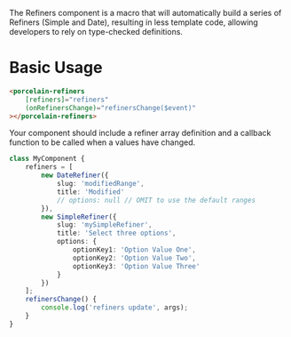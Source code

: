 The Refiners component is a macro that will automatically build a series of Refiners (Simple and Date), resulting in less template code, allowing developers to rely on type-checked definitions.

# Basic Usage

```html
<porcelain-refiners
	[refiners]="refiners"
	(onRefinersChange)="refinersChange($event)"
></porcelain-refiners>
```

Your component should include a refiner array definition and a callback function to be called when a values have changed.

```typescript
class MyComponent {
	refiners = [
		new DateRefiner({
			slug: 'modifiedRange',
			title: 'Modified'
			// options: null // OMIT to use the default ranges
		}),
		new SimpleRefiner({
			slug: 'mySimpleRefiner',
			title: 'Select three options',
			options: {
				optionKey1: 'Option Value One',
				optionKey2: 'Option Value Two',
				optionKey3: 'Option Value Three'
			}
		})
	];
	refinersChange() {
		console.log('refiners update', args);
	}
}
```
